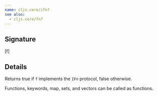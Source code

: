 ```yaml
---
name: cljs.core/ifn?
see also:
  - cljs.core/fn?
---
```


## Signature
[f]


## Details

Returns true if `f` implements the `IFn` protocol, false otherwise.

Functions, keywords, map, sets, and vectors can be called as functions.
